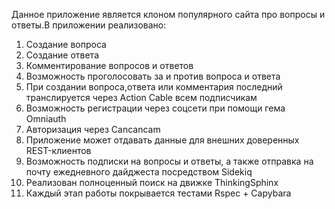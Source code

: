 Данное приложение является клоном популярного сайта про вопросы и ответы.В приложении реализовано:
1. Создание вопроса
2. Создание ответа
3. Комментирование вопросов и ответов
4. Возможность проголосовать за и против вопроса и ответа
5. При создании вопроса,ответа или комментария последний транслируется через Action Cable всем подписчикам
6. Возможность регистрации через соцсети при помощи гема Omniauth
7. Авторизация через Cancancam
8. Приложение может отдавать данные для внешних доверенных REST-клиентов
9. Возможность подписки на вопросы и ответы, а также отправка на почту ежедневного дайджеста посредством Sidekiq
10. Реализован полноценный поиск на движке ThinkingSphinx
11. Каждый этап работы покрывается тестами Rspec + Capybara
